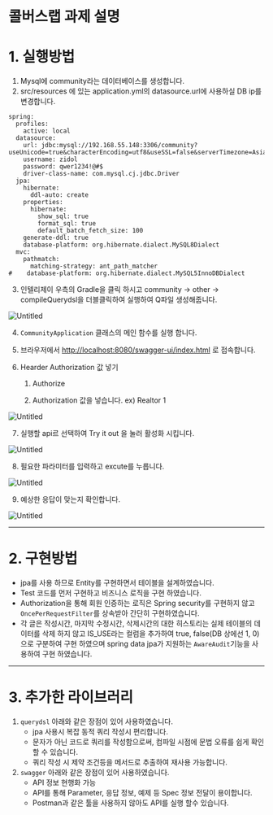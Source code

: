 # 콜버스랩 과제 설명

# 1. 실행방법

1. Mysql에 community라는 데이터베이스를 생성합니다.
2. src/resources 에 있는 application.yml의 datasource.url에 사용하실 DB ip를 변경합니다.

```
spring:
  profiles:
    active: local
  datasource:
    url: jdbc:mysql://192.168.55.148:3306/community?useUnicode=true&characterEncoding=utf8&useSSL=false&serverTimezone=Asia/Seoul&tinyInt1isBit=false
    username: zidol
    password: qwer1234!@#$
    driver-class-name: com.mysql.cj.jdbc.Driver
  jpa:
    hibernate:
      ddl-auto: create
    properties:
      hibernate:
        show_sql: true
        format_sql: true
        default_batch_fetch_size: 100
    generate-ddl: true
    database-platform: org.hibernate.dialect.MySQL8Dialect
  mvc:
    pathmatch:
      matching-strategy: ant_path_matcher
#    database-platform: org.hibernate.dialect.MySQL5InnoDBDialect
```

3. 인텔리제이 우측의  Gradle을 클릭 하시고 community → other → compileQuerydsl을 더블클릭하여 실행하여  Q파일 생성해줍니다.

![Untitled](https://zidols.notion.site/image/https%3A%2F%2Fs3-us-west-2.amazonaws.com%2Fsecure.notion-static.com%2F56756974-cefc-426f-8846-1cc89c284005%2FUntitled.png?table=block&id=055dd3bc-9261-446f-bbc4-81b11189bcce&spaceId=370dbc5e-872d-4d9e-9f3a-f7113cda9427&width=1210&userId=&cache=v2)

4. `CommunityApplication` 클래스의 메인 함수를 실행 합니다.
5. 브라우저에서 [http://localhost:8080/swagger-ui/index.html](http://localhost:8080/swagger-ui/index.html) 로 접속합니다.
6. Hearder Authorization 값 넣기

    1) Authorize

    2) Authorization 값을 넣습니다. ex)  Realtor 1


![Untitled](https://zidols.notion.site/image/https%3A%2F%2Fs3-us-west-2.amazonaws.com%2Fsecure.notion-static.com%2F1b14590d-d547-4b3b-a6a4-7f5b27356144%2FUntitled.png?table=block&id=ce219c2b-a068-4027-b622-350400317f38&spaceId=370dbc5e-872d-4d9e-9f3a-f7113cda9427&width=2000&userId=&cache=v2)

7. 실행할 api르 선택하여 Try it out 을 눌러 활성화 시킵니다.

![Untitled](https://zidols.notion.site/image/https%3A%2F%2Fs3-us-west-2.amazonaws.com%2Fsecure.notion-static.com%2Fd8cde8a9-dd57-4a03-ba68-a53a66b6b582%2FUntitled.png?table=block&id=9c6ba401-6dda-4ab4-8730-417eac5a3a9a&spaceId=370dbc5e-872d-4d9e-9f3a-f7113cda9427&width=2000&userId=&cache=v2)

8. 필요한 파라미터를 입력하고 excute를 누릅니다.

![Untitled](https://zidols.notion.site/image/https%3A%2F%2Fs3-us-west-2.amazonaws.com%2Fsecure.notion-static.com%2F8c1764ed-8760-4250-bb19-271939cf13a1%2FUntitled.png?table=block&id=f90e52d7-a0d2-467a-9eb5-f030ab002040&spaceId=370dbc5e-872d-4d9e-9f3a-f7113cda9427&width=2000&userId=&cache=v2)

9. 예상한 응답이 맞는지 확인합니다.

![Untitled](https://zidols.notion.site/image/https%3A%2F%2Fs3-us-west-2.amazonaws.com%2Fsecure.notion-static.com%2F40852428-62b8-403f-a49c-55e056ab7988%2FUntitled.png?table=block&id=49b73100-5152-4d9a-ba04-0f8ff458bee0&spaceId=370dbc5e-872d-4d9e-9f3a-f7113cda9427&width=2000&userId=&cache=v2)

---

# 2.  구현방법

- jpa를 사용 하므로 Entity를 구현하면서 테이블을 설계하였습니다.
- Test 코드를 먼저 구현하고 비즈니스 로직을 구현 하였습니다.
- Authorization을 통해 회원 인증하는 로직은 Spring security를 구현하지 않고 `OncePerRequestFilter`를 상속받아 간단히 구현하였습니다.
- 각 글은 작성시간, 마지막 수정시간, 삭제시간의 대한 히스토리는 실제 테이블의 데이터를 삭제 하지 않고 IS_USE라는 컬럼을 추가하여 true, false(DB 상에선 1, 0)으로 구분하여 구현 하였으며 spring data jpa가 지원하는 `AwareAudit`기능을 사용하여 구현 하였습니다.

---

# 3. 추가한 라이브러리

1. `querydsl` 아래와 같은 장점이 있어 사용하였습니다.
    - jpa 사용시 복잡 동적 쿼리 작성시 편리합니다.
    - 문자가 아닌 코드로 쿼리를 작성함으로써, 컴파일 시점에 문법 오류를 쉽게 확인할 수 있습니다.
    - 쿼리 작성 시 제약 조건등을 메서드로 추출하여 재사용 가능합니다.
2. `swagger` 아래와 같은 장점이 있어 사용하였습니다.
    - API 정보 현행화 가능
    - API를 통해 Parameter, 응답 정보, 예제 등 Spec 정보 전달이 용이합니다.
    - Postman과 같은 툴을 사용하지 않아도 API를 실행 할수 있습니다.
